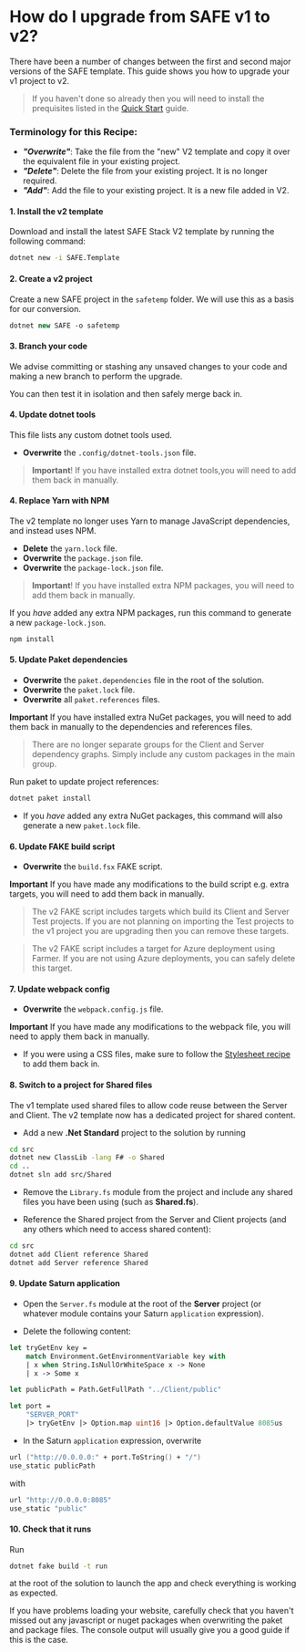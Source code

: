 # How do I upgrade from SAFE v1 to v2?

There have been a number of changes between the first and second major versions of the SAFE template. This guide shows you how to upgrade your v1 project to v2.

> If you haven't done so already then you will need to install the prequisites listed in the [Quick Start](http://localhost:8000/quickstart/) guide.

### Terminology for this Recipe:

* ***"Overwrite"***: Take the file from the "new" V2 template and copy it over the equivalent file in your existing project.
* ***"Delete"***: Delete the file from your existing project. It is no longer required.
* ***"Add"***: Add the file to your existing project. It is a new file added in V2.

#### 1. Install the v2 template
Download and install the latest SAFE Stack V2 template by running the following command:

```bash
dotnet new -i SAFE.Template
```

#### 2. Create a v2 project
Create a new SAFE project in the `safetemp` folder. We will use this as a basis for our conversion.

```fsharp
dotnet new SAFE -o safetemp
```

#### 3. Branch your code
We advise committing or stashing any unsaved changes to your code and making a new branch to perform the upgrade.

You can then test it in isolation and then safely merge back in.

#### 4. Update dotnet tools
This file lists any custom dotnet tools used.

* **Overwrite** the `.config/dotnet-tools.json` file.

> **Important**! If you have installed extra dotnet tools,you will need to add them back in manually.

#### 4. Replace Yarn with NPM
The v2 template no longer uses Yarn to manage JavaScript dependencies, and instead uses NPM.

* **Delete** the `yarn.lock` file.
* **Overwrite** the `package.json` file.
* **Overwrite** the `package-lock.json` file.

> **Important**! If you have installed extra NPM packages, you will need to add them back in manually.

If you *have* added any extra NPM packages, run this command to generate a new `package-lock.json`.
```bash
npm install
```

#### 5. Update Paket dependencies
* **Overwrite** the `paket.dependencies` file in the root of the solution.
* **Overwrite** the `paket.lock` file.
* **Overwrite** all `paket.references` files.

**Important** If you have installed extra NuGet packages, you will need to add them back in manually to the dependencies and references files.

> There are no longer separate groups for the Client and Server dependency graphs. Simply include any custom packages in the main group.

Run paket to update project references:

```bash
dotnet paket install
```

* If you *have* added any extra NuGet packages, this command will also generate a new `paket.lock` file.

#### 6. Update FAKE build script
* **Overwrite** the `build.fsx` FAKE script.

**Important** If you have made any modifications to the build script e.g. extra targets, you will need to add them back in manually.

> The v2 FAKE script includes targets which build its Client and Server Test projects. If you are not planning on importing the Test projects to the v1 project you are upgrading then you can remove these targets.

> The v2 FAKE script includes a target for Azure deployment using Farmer. If you are not using Azure deployments, you can safely delete this target.

#### 7. Update webpack config
* **Overwrite** the `webpack.config.js` file.

**Important** If you have made any modifications to the webpack file, you will need to apply them back in manually.

* If you were using a CSS files, make sure to follow the [Stylesheet recipe](recipes/ui/add-style.md) to add them back in.

#### 8. Switch to a project for Shared files
The v1 template used shared files to allow code reuse between the Server and Client. The v2 template now has a dedicated project for shared content.

* Add a new **.Net Standard** project to the solution by running
```bash
cd src
dotnet new ClassLib -lang F# -o Shared
cd ..
dotnet sln add src/Shared
```

* Remove the `Library.fs` module from the project and include any shared files you have been using (such as **Shared.fs**).

* Reference the Shared project from the Server and Client projects (and any others which need to access shared content):

```bash
cd src
dotnet add Client reference Shared
dotnet add Server reference Shared
```

#### 9. Update Saturn application

* Open the `Server.fs` module at the root of the **Server** project (or whatever module contains your Saturn `application` expression).

* Delete the following content:
```fsharp
let tryGetEnv key =
    match Environment.GetEnvironmentVariable key with
    | x when String.IsNullOrWhiteSpace x -> None
    | x -> Some x

let publicPath = Path.GetFullPath "../Client/public"

let port =
    "SERVER_PORT"
    |> tryGetEnv |> Option.map uint16 |> Option.defaultValue 8085us
```
* In the Saturn `application` expression, overwrite
```fsharp
url ("http://0.0.0.0:" + port.ToString() + "/")
use_static publicPath
```
with
```fsharp
url "http://0.0.0.0:8085"
use_static "public"
```

#### 10. Check that it runs

Run
```bash
dotnet fake build -t run
```
at the root of the solution to launch the app and check everything is working as expected.

If you have problems loading your website, carefully check that you haven't missed out any javascript or nuget packages when overwriting the paket and package files. The console output will usually give you a good guide if this is the case.




